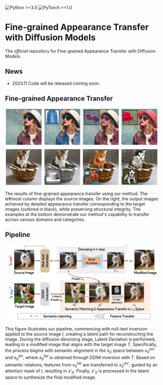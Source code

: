 ![Python >=3.5](https://img.shields.io/badge/Python->=3.5-yellow.svg)
![PyTorch >=1.0](https://img.shields.io/badge/PyTorch->=1.6-blue.svg)

# Fine-grained Appearance Transfer with Diffusion Models

The *official* repository for Fine-grained Appearance Transfer with Diffusion Models.

## News
- 2023.11  Code will be released coming soon.

## Fine-grained Appearance Transfer

![framework](figs/teaser.png)

The results of fine-grained appearance transfer using our method. The leftmost column displays the source images. On the right, the output images achieved by detailed appearance transfer corresponding to the target images (outlined in black), while preserving structural integrity. The examples at the bottom demonstrate our method's capability to transfer across various domains and categories.

## Pipeline

![framework](figs/pipeline.png)

This figure illustrates our pipeline, commencing with null-text inversion applied to the source image <em>I</em>, creating a latent path for reconstructing the image. During the diffusion denoising stage, Latent Deviation is performed, leading to a modified image that aligns with the target image <em>T</em>. Specifically, the process begins with semantic alignment in the <em>x<sub>0</sub></em> space between <em>x<sub>0</sub><sup>src</sup></em> and <em>x<sub>0</sub><sup>tar</sup></em>, where <em>x<sub>0</sub><sup>tar</sup></em> is obtained through DDIM inversion with <em>T</em>. Based on semantic relations, features from <em>x<sub>0</sub><sup>tar</sup></em> are transferred to <em>x<sub>0</sub><sup>src</sup></em>, guided by an attention mask of <em>I</em>, resulting in <em>x'<sub>0</sub></em>. Finally, <em>x'<sub>0</sub></em> is processed in the latent space to synthesize the final modified image.
